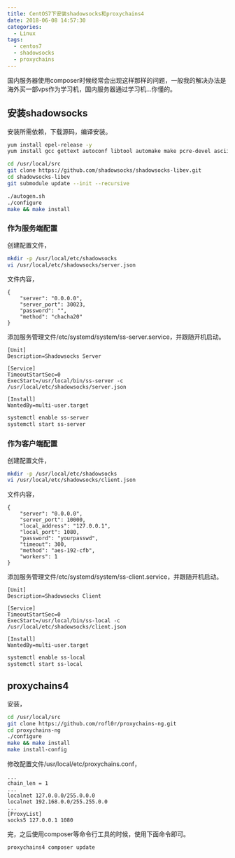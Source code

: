 ```yaml
---
title: CentOS7下安装shadowsocks和proxychains4
date: 2018-06-08 14:57:30
categories:
  - Linux
tags:
  - centos7
  - shadowsocks
  - proxychains
---
```


国内服务器使用composer时候经常会出现这样那样的问题，一般我的解决办法是海外买一部vps作为学习机，国内服务器通过学习机...你懂的。

<!--more-->

## 安装shadowsocks

安装所需依赖，下载源码，编译安装。

```bash
yum install epel-release -y
yum install gcc gettext autoconf libtool automake make pcre-devel asciidoc xmlto udns-devel libev-devel mbedtls-devel libsodium-devel c-ares-devel -y

cd /usr/local/src
git clone https://github.com/shadowsocks/shadowsocks-libev.git
cd shadowsocks-libev
git submodule update --init --recursive

./autogen.sh
./configure
make && make install
```

### 作为服务端配置

创建配置文件，

```bash
mkdir -p /usr/local/etc/shadowsocks
vi /usr/local/etc/shadowsocks/server.json
```

文件内容，

```
{
    "server": "0.0.0.0",
    "server_port": 30023,
    "password": "",
    "method": "chacha20"
}
```

添加服务管理文件/etc/systemd/system/ss-server.service，并跟随开机启动。

```
[Unit]
Description=Shadowsocks Server

[Service]
TimeoutStartSec=0
ExecStart=/usr/local/bin/ss-server -c /usr/local/etc/shadowsocks/server.json

[Install]
WantedBy=multi-user.target
```

```bash
systemctl enable ss-server
systemctl start ss-server
```

### 作为客户端配置

创建配置文件，

```bash
mkdir -p /usr/local/etc/shadowsocks
vi /usr/local/etc/shadowsocks/client.json
```

文件内容，

```
{
    "server": "0.0.0.0",
    "server_port": 10000,
    "local_address": "127.0.0.1",
    "local_port": 1080,
    "password": "yourpasswd",
    "timeout": 300,
    "method": "aes-192-cfb",
    "workers": 1
}
```

添加服务管理文件/etc/systemd/system/ss-client.service，并跟随开机启动。

```
[Unit]
Description=Shadowsocks Client

[Service]
TimeoutStartSec=0
ExecStart=/usr/local/bin/ss-local -c /usr/local/etc/shadowsocks/client.json

[Install]
WantedBy=multi-user.target
```

```bash
systemctl enable ss-local
systemctl start ss-local
```

## proxychains4

安装，

```bash
cd /usr/local/src
git clone https://github.com/rofl0r/proxychains-ng.git
cd proxychains-ng
./configure
make && make install
make install-config
```

修改配置文件/usr/local/etc/proxychains.conf，

```
...
chain_len = 1
...
localnet 127.0.0.0/255.0.0.0 
localnet 192.168.0.0/255.255.0.0
...
[ProxyList]
socks5 127.0.0.1 1080
```

完，之后使用composer等命令行工具的时候，使用下面命令即可。

```bash
proxychains4 composer update
```


